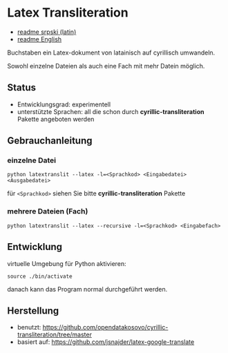 # Latex Transliteration

- [readme srpski (latin)](./README/sr.md)
- [readme English](./README/en.md)

Buchstaben ein Latex-dokument von latainisch auf cyrillisch umwandeln.

Sowohl einzelne Dateien als auch eine Fach mit mehr Datein möglich.

## Status

- Entwicklungsgrad: experimentell
- unterstützte Sprachen: all die schon durch **cyrillic-transliteration** Pakette angeboten werden

## Gebrauchanleitung

### einzelne Datei

```
python latextranslit --latex -l=<Sprachkod> <Eingabedatei> <Ausgabedatei>
```

für `<Sprachkod>` siehen Sie bitte  **cyrillic-transliteration** Pakette

### mehrere Dateien (Fach)

```
python latextranslit --latex --recursive -l=<Sprachkod> <Eingabefach>
```

## Entwicklung

virtuelle Umgebung für Python aktivieren:

```
source ./bin/activate
```

danach kann das Program normal durchgeführt werden.

## Herstellung

- benutzt: https://github.com/opendatakosovo/cyrillic-transliteration/tree/master
- basiert auf: https://github.com/jsnajder/latex-google-translate